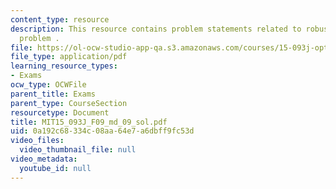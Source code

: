 ```yaml
---
content_type: resource
description: This resource contains problem statements related to robust optimization
  problem .
file: https://ol-ocw-studio-app-qa.s3.amazonaws.com/courses/15-093j-optimization-methods-fall-2009/0a192c68334c08aa64e7a6dbff9fc53d_MIT15_093J_F09_md_09_sol.pdf
file_type: application/pdf
learning_resource_types:
- Exams
ocw_type: OCWFile
parent_title: Exams
parent_type: CourseSection
resourcetype: Document
title: MIT15_093J_F09_md_09_sol.pdf
uid: 0a192c68-334c-08aa-64e7-a6dbff9fc53d
video_files:
  video_thumbnail_file: null
video_metadata:
  youtube_id: null
---
```

